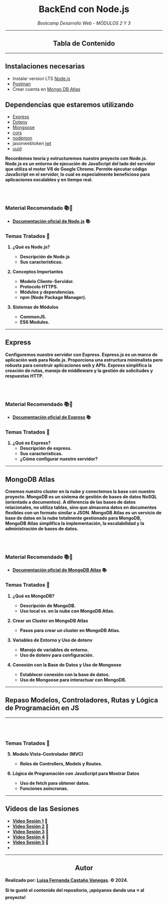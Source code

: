 <!-- Centrar el título -->
<h1 align="center">BackEnd con Node.js</h1>

<!-- Subtítulo -->
<p align="center"><em>Bootcamp Desarrollo Web - MÓDULOS 2 Y 3</em></p>

<!-- Separador -->
<hr>

<!-- Tabla de Contenido -->
<h2 align="center">Tabla de Contenido</h2>


<!-- Separador -->
<hr>

<!-- Contenido de cada sección -->

## Instalaciones necesarias

- Instalar version LTS [Node.js](https://nodejs.org/en)
- [Postman](https://www.postman.com/downloads/)
- Crear cuenta en [Mongo DB Atlas](https://www.mongodb.com/products/platform/atlas-database)


## Dependencias que estaremos utilizando

- [Express](https://www.npmjs.com/package/express)
- [Dotenv](https://www.npmjs.com/package/dotenv)
- [Mongoose](https://www.npmjs.com/package/mongoose)
- [cors](https://www.npmjs.com/package/cors)
- [nodemon](https://www.npmjs.com/package/nodemon)
- jasonwebtoken [jwt](https://www.npmjs.com/package/jsonwebtoken)
- [uuid](https://www.npmjs.com/package/uuid)


<p><b>Recordemos teoría y estructuremos nuestro proyecto con Node.js.<b> Node.js es un entorno de ejecución de JavaScript del lado del servidor que utiliza el motor V8 de Google Chrome. Permite ejecutar código JavaScript en el servidor, lo cual es especialmente beneficioso para aplicaciones escalables y en tiempo real.<p>
<br>
<br>

### Material Recomendado 📚🎥

- [Documentación oficial de Node.js](https://nodejs.org/docs/latest/api/) 📚


### Temas Tratados 📖

1. **¿Qué es Node.js?**
   - Descripción de Node.js
   - Sus características.

2. **Conceptos Importantes**
   - Modelo Cliente-Servidor.
   - Protocolo HTTPS.
   - Módulos y dependencias.
   - npm (Node Package Manager).

3. **Sistemas de Módulos**
   - CommonJS.
   - ES6 Modules.

---

## Express
<p><b>Configuremos nuestro servidor con Express.<b> Express.js es un marco de aplicación web para Node.js. Proporciona una estructura minimalista pero robusta para construir aplicaciones web y APIs. Express simplifica la creación de rutas, manejo de middleware y la gestión de solicitudes y respuestas HTTP.<p>
<br>
<br>

### Material Recomendado 📚🎥

- [Documentación oficial de Express](https://expressjs.com/en/5x/api.html) 📚

### Temas Tratados 📖

1. **¿Qué es Express?**
   - Descripción de express.
   - Sus características.
   - ¿Cómo configurar nuestro servidor?

---

## MongoDB Atlas
<p><b>Creemos nuestro cluster en la nube y conectemos la base con nuestro proyecto.<b> MongoDB es un sistema de gestión de bases de datos NoSQL (orientado a documentos). A diferencia de las bases de datos relacionales, no utiliza tablas, sino que almacena datos en documentos flexibles con un formato similar a JSON. MongoDB Atlas es un servicio de base de datos en la nube totalmente gestionado para MongoDB, MongoDB Atlas simplifica la implementación, la escalabilidad y la administración de bases de datos.<p>
<br>
<br>

### Material Recomendado 📚🎥

- [Documentación oficial de MongoDB Atlas](https://docs.atlas.mongodb.com/) 📚


### Temas Tratados 📖

1. **¿Qué es MongoDB?**
   - Descripción de MongoDB.
   - Uso local vs. en la nube con MongoDB Atlas.

2. **Crear un Cluster en MongoDB Atlas**
   - Pasos para crear un cluster en MongoDB Atlas.

3. **Variables de Entorno y Uso de dotenv**
   - Manejo de variables de entorno.
   - Uso de dotenv para configuración.

4. **Conexión con la Base de Datos y Uso de Mongoose**
   - Establecer conexión con la base de datos.
   - Uso de Mongoose para interactuar con MongoDB.
---

## Repaso Modelos, Controladores, Rutas y Lógica de Programación en JS
---
<br>
<br>

### Temas Tratados 📖

5. **Modelo Vista-Controlador (MVC)**
   - Roles de Controllers, Models y Routes.

6. **Lógica de Programación con JavaScript para Mostrar Datos**
   - Uso de fetch para obtener datos.
   - Funciones asíncronas.
   
---


## Videos de las Sesiones
<ul>
  <li><a href="#" target="_blank">Video Sesión 1</a> 🎥</li>
  <li><a href="#" target="_blank">Video Sesión 2</a> 🎥</li>
  <li><a href="#" target="_blank">Video Sesión 3</a> 🎥</li>
  <li><a href="#" target="_blank">Video Sesión 4</a> 🎥</li>
  <li><a href="#" target="_blank">Video Sesión 5</a> 🎥</li>
  <li>
</ul>

<!-- Separador -->
<hr>

<!-- Subtítulo de Autor -->
<h2 align="center">Autor</h2>

Realizado por: 
[Luisa Fernanda Castaño Vanegas](https://www.linkedin.com/in/luisacastanovanegas/). © 2024.
<br>

<!-- Mensaje de Estrellita -->
<p>Si te gustó el contenido del repositorio, ¡apóyanos dando una ⭐ al proyecto!</p>